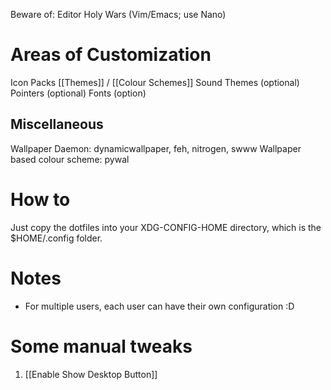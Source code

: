 Beware of: Editor Holy Wars (Vim/Emacs; use Nano)

# Areas of Customization
Icon Packs
[[Themes]] / [[Colour Schemes]]
Sound Themes (optional)
Pointers (optional)
Fonts (option)

## Miscellaneous
Wallpaper Daemon: dynamicwallpaper, feh, nitrogen, swww
Wallpaper based colour scheme: pywal

# How to
Just copy the dotfiles into your XDG-CONFIG-HOME directory, which is the $HOME/.config folder.

# Notes
- For multiple users, each user can have their own configuration :D

# Some manual tweaks
1. [[Enable Show Desktop Button]]